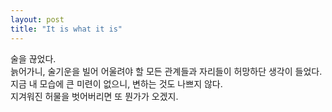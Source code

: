 ```yaml
---
layout: post
title: "It is what it is"
---
```


술을 끊었다.   
늙어가니, 술기운을 빌어 어울려야 할 모든 관계들과 자리들이 허망하단 생각이 들었다.   
지금 내 모습에 큰 미련이 없으니, 변하는 것도 나쁘지 않다.   
지겨워진 허물을 벗어버리면 또 뭔가가 오겠지.
